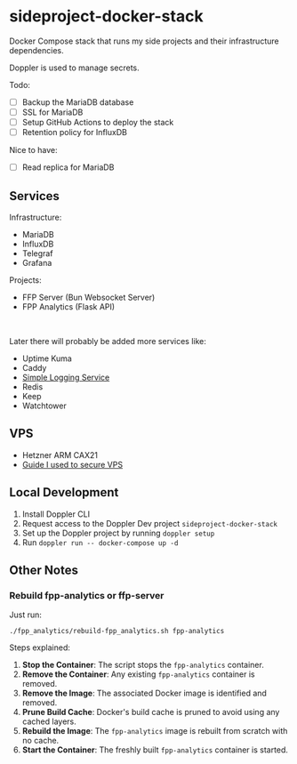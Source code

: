 # sideproject-docker-stack
Docker Compose stack that runs my side projects and their infrastructure dependencies.

Doppler is used to manage secrets.

Todo:
- [ ] Backup the MariaDB database
- [ ] SSL for MariaDB
- [ ] Setup GitHub Actions to deploy the stack
- [ ] Retention policy for InfluxDB

Nice to have:
- [ ] Read replica for MariaDB

## Services
Infrastructure:
- MariaDB
- InfluxDB
- Telegraf
- Grafana

Projects:
- FFP Server (Bun Websocket Server)
- FPP Analytics (Flask API)

<br />

Later there will probably be added more services like:
- Uptime Kuma
- Caddy
- [Simple Logging Service](https://github.com/jkrumm/simple-logging-service)
- Redis
- Keep
- Watchtower

## VPS
- Hetzner ARM CAX21
- [Guide I used to secure VPS](https://maximorlov.com/4-essential-steps-to-securing-a-vps/)

## Local Development
1. Install Doppler CLI
2. Request access to the Doppler Dev project `sideproject-docker-stack`
3. Set up the Doppler project by running `doppler setup`
4. Run `doppler run -- docker-compose up -d`

## Other Notes
### Rebuild fpp-analytics or ffp-server
Just run:
``` shell
./fpp_analytics/rebuild-fpp_analytics.sh fpp-analytics
```
Steps explained:
1. **Stop the Container**: The script stops the `fpp-analytics` container.
2. **Remove the Container**: Any existing `fpp-analytics` container is removed.
3. **Remove the Image**: The associated Docker image is identified and removed.
4. **Prune Build Cache**: Docker's build cache is pruned to avoid using any cached layers.
5. **Rebuild the Image**: The `fpp-analytics` image is rebuilt from scratch with no cache.
6. **Start the Container**: The freshly built `fpp-analytics` container is started.